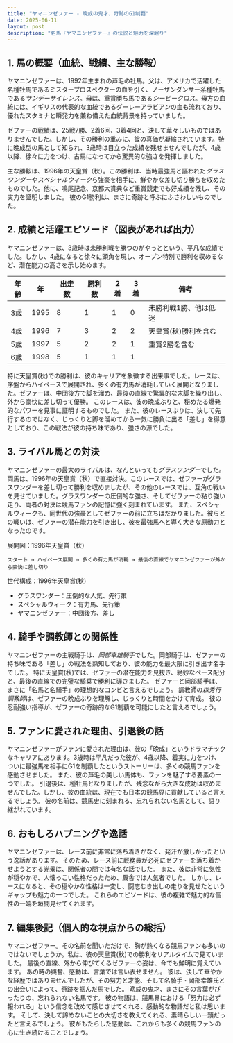 ```yaml
---
title: "ヤマニンゼファー - 晩成の鬼才、奇跡のG1制覇"
date: 2025-06-11
layout: post
description: "名馬『ヤマニンゼファー』の伝説と魅力を深堀り"
---
```


## 1. 馬の概要（血統、戦績、主な勝鞍）

ヤマニンゼファーは、1992年生まれの芦毛の牡馬。父は、アメリカで活躍した名種牡馬であるミスタープロスペクターの血を引く、ノーザンダンサー系種牡馬である*サンデーサイレンス*。母は、重賞勝ち馬である*シービークロス*。母方の血統には、イギリスの代表的な血統であるダーレーアラビアンの血も流れており、優れたスタミナと瞬発力を兼ね備えた血統背景を持っていました。  

ゼファーの戦績は、25戦7勝、2着6回、3着4回と、決して華々しいものではありませんでした。しかし、その勝利の重みに、彼の真価が凝縮されています。特に晩成型の馬として知られ、3歳時は目立った成績を残せませんでしたが、4歳以降、徐々に力をつけ、古馬になってから驚異的な強さを発揮しました。

主な勝鞍は、1996年の天皇賞（秋）。この勝利は、当時最強馬と謳われた*グラスワンダー*や*スペシャルウィーク*ら強豪を相手に、鮮やかな差し切り勝ちを収めたものでした。他に、鳴尾記念、京都大賞典など重賞競走でも好成績を残し、その実力を証明しました。  彼のG1勝利は、まさに奇跡と呼ぶにふさわしいものでした。


## 2. 成績と活躍エピソード（図表があれば出力）

ヤマニンゼファーは、3歳時は未勝利戦を勝つのがやっとという、平凡な成績でした。しかし、4歳になると徐々に頭角を現し、オープン特別で勝利を収めるなど、潜在能力の高さを示し始めます。  

| 年齢 | 年 | 出走数 | 勝利数 | 2着 | 3着 | 備考 |
|---|---|---|---|---|---|---|
| 3歳 | 1995 | 8 | 1 | 1 | 0 | 未勝利戦1勝、他は低迷 |
| 4歳 | 1996 | 7 | 3 | 2 | 2 | 天皇賞(秋)勝利を含む |
| 5歳 | 1997 | 5 | 2 | 2 | 1 | 重賞2勝を含む |
| 6歳 | 1998 | 5 | 1 | 1 | 1 |  |


特に天皇賞(秋)での勝利は、彼のキャリアを象徴する出来事でした。レースは、序盤からハイペースで展開され、多くの有力馬が消耗していく展開となりました。ゼファーは、中団後方で脚を溜め、最後の直線で驚異的な末脚を繰り出し、外から豪快に差し切って優勝。  このレースは、彼の晩成ぶりと、秘めたる爆発的なパワーを見事に証明するものでした。  また、彼のレースぶりは、決して先行するのではなく、じっくりと脚を溜めてから一気に勝負に出る「差し」を得意としており、この戦法が彼の持ち味であり、強さの源でした。


## 3. ライバル馬との対決

ヤマニンゼファーの最大のライバルは、なんといっても*グラスワンダー*でした。両馬は、1996年の天皇賞（秋）で直接対決。このレースでは、ゼファーがグラスワンダーを差し切って勝利を収めましたが、その他のレースでは、互角の戦いを見せていました。グラスワンダーの圧倒的な強さ、そしてゼファーの粘り強い走り、両者の対決は競馬ファンの記憶に強く刻まれています。  また、スペシャルウィークも、同世代の強豪としてゼファーの前に立ちはだかりました。彼らとの戦いは、ゼファーの潜在能力を引き出し、彼を最強馬へと導く大きな原動力となったのです。

展開図：1996年天皇賞（秋）

```
スタート → ハイペース展開 → 多くの有力馬が消耗 → 最後の直線でヤマニンゼファーが外から豪快に差し切り
```

世代構成：1996年天皇賞(秋)

* グラスワンダー：圧倒的な人気、先行策
* スペシャルウィーク：有力馬、先行策
* ヤマニンゼファー：中団後方、差し


## 4. 騎手や調教師との関係性

ヤマニンゼファーの主戦騎手は、*岡部幸雄騎手*でした。岡部騎手は、ゼファーの持ち味である「差し」の戦法を熟知しており、彼の能力を最大限に引き出す名手でした。  特に天皇賞(秋)では、ゼファーの潜在能力を見抜き、絶妙なペース配分と、最後の直線での完璧な騎乗で勝利に導きました。  ゼファーと岡部騎手は、まさに「名馬と名騎手」の理想的なコンビと言えるでしょう。  調教師の*森秀行調教師*は、ゼファーの晩成ぶりを理解し、じっくりと時間をかけて育成。  彼の忍耐強い指導が、ゼファーの奇跡的なG1制覇を可能にしたと言えるでしょう。


## 5. ファンに愛された理由、引退後の話

ヤマニンゼファーがファンに愛された理由は、彼の「晩成」というドラマチックなキャリアにあります。3歳時は平凡だった彼が、4歳以降、着実に力をつけ、ついに最強馬を相手にG1を制覇したというストーリーは、多くの競馬ファンを感動させました。  また、彼の芦毛の美しい馬体も、ファンを魅了する要素の一つでした。  引退後は、種牡馬となりましたが、残念ながら大きな成功は収めませんでした。しかし、彼の血統は、現在でも日本の競馬界に貢献していると言えるでしょう。  彼の名前は、競馬史に刻まれる、忘れられない名馬として、語り継がれています。


## 6. おもしろハプニングや逸話

ヤマニンゼファーは、レース前に非常に落ち着きがなく、発汗が激しかったという逸話があります。  そのため、レース前に厩務員が必死にゼファーを落ち着かせようとする光景は、関係者の間では有名な話でした。  また、彼は非常に気性が穏やかで、人懐っこい性格だったため、厩舎では人気者でした。  しかし、レースになると、その穏やかな性格は一変し、闘志むき出しの走りを見せたというギャップも魅力の一つでした。  これらのエピソードは、彼の複雑で魅力的な個性の一端を垣間見せてくれます。


## 7. 編集後記（個人的な視点からの総括）

ヤマニンゼファー。その名前を聞いただけで、胸が熱くなる競馬ファンも多いのではないでしょうか。私は、彼の天皇賞(秋)での勝利をリアルタイムで見ていました。  最後の直線、外から伸びてくるゼファーの姿は、今でも鮮明に覚えています。  あの時の興奮、感動は、言葉では言い表せません。  彼は、決して華やかな経歴ではありませんでしたが、その努力と才能、そして名騎手・岡部幸雄氏との出会いによって、奇跡を掴んだ馬でした。  晩成の鬼才、まさにその言葉がぴったりの、忘れられない名馬です。  彼の物語は、競馬界における「努力は必ず報われる」という信念を改めて感じさせてくれる、感動的な物語だと私は思います。  そして、決して諦めないことの大切さを教えてくれる、素晴らしい一頭だったと言えるでしょう。  彼がもたらした感動は、これからも多くの競馬ファンの心に生き続けることでしょう。

